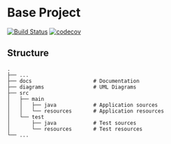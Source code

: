# Base Project
[![Build Status](https://travis-ci.org/pandaOAO/BaseProject.svg?branch=master)](https://travis-ci.org/pandaOAO/BaseProject)
[![codecov](https://codecov.io/gh/pandaOAO/BaseProject/branch/master/graph/badge.svg)](https://codecov.io/gh/pandaOAO/BaseProject)

## Structure
```
.
├── ...
├── docs                    # Documentation
├── diagrams                # UML Diagrams
├── src
│   ├── main
│   │   ├── java            # Application sources
│   │   └── resources       # Application resources
│   └── test
│       ├── java            # Test sources
│       └── resources       # Test resources
└── ...
```
